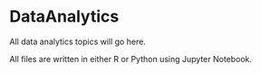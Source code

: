 # DataAnalytics

All data analytics topics will go here. 

All files are written in either R or Python using Jupyter Notebook. 
